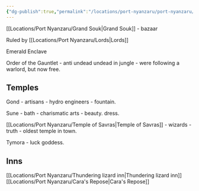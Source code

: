 ```yaml
---
{"dg-publish":true,"permalink":"/locations/port-nyanzaru/port-nyanzaru/"}
---
```


[[Locations/Port Nyanzaru/Grand Souk\|Grand Souk]] - bazaar

Ruled by [[Locations/Port Nyanzaru/Lords\|Lords]]


Emerald Enclave



Order of the Gauntlet - anti undead
undead in jungle - were following a warlord, but now free.

## Temples
Gond - artisans - hydro engineers - fountain.

Sune - bath - charismatic arts - beauty. dress.

[[Locations/Port Nyanzaru/Temple of Savras\|Temple of Savras]] - wizards - truth - oldest temple in town.

Tymora - luck goddess.

## Inns
[[Locations/Port Nyanzaru/Thundering lizard inn\|Thundering lizard inn]]
[[Locations/Port Nyanzaru/Cara's Repose\|Cara's Repose]]




